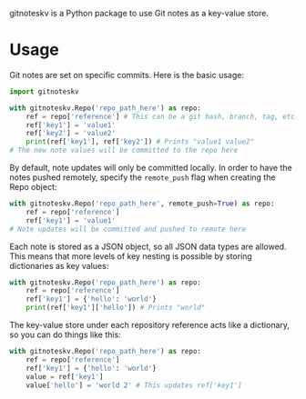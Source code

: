 gitnoteskv is a Python package to use Git notes as a key-value store.

# Usage
Git notes are set on specific commits. Here is the basic usage:
```python
import gitnoteskv

with gitnoteskv.Repo('repo_path_here') as repo:
    ref = repo['reference'] # This can be a git hash, branch, tag, etc.
    ref['key1'] = 'value1'
    ref['key2'] = 'value2'
    print(ref['key1'], ref['key2']) # Prints "value1 value2"
# The new note values will be committed to the repo here
```

By default, note updates will only be committed locally. In order to have the notes pushed remotely, specify the `remote_push` flag when creating the Repo object:
```python
with gitnoteskv.Repo('repo_path_here', remote_push=True) as repo:
    ref = repo['reference']
    ref['key1'] = 'value1'
# Note updates will be committed and pushed to remote here
```

Each note is stored as a JSON object, so all JSON data types are allowed. This means that more levels of key nesting is possible by storing dictionaries as key values:
```python
with gitnoteskv.Repo('repo_path_here') as repo:
    ref = repo['reference']
    ref['key1'] = {'hello': 'world'}
    print(ref['key1']['hello']) # Prints "world"
```

The key-value store under each repository reference acts like a dictionary, so you can do things like this:
```python
with gitnoteskv.Repo('repo_path_here') as repo:
    ref = repo['reference']
    ref['key1'] = {'hello': 'world'}
    value = ref['key1']
    value['hello'] = 'world 2' # This updates ref['key1']
```
